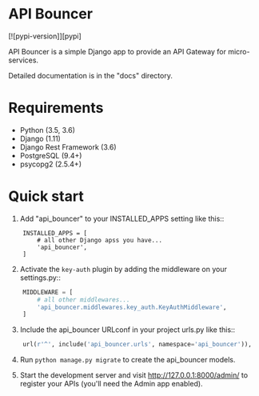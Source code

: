 # API Bouncer

[![pypi-version]][pypi]

API Bouncer is a simple Django app to provide an API
Gateway for micro-services.

Detailed documentation is in the "docs" directory.


# Requirements

* Python (3.5, 3.6)
* Django (1.11)
* Django Rest Framework (3.6)
* PostgreSQL (9.4+)
* psycopg2 (2.5.4+)

# Quick start

1. Add "api_bouncer" to your INSTALLED_APPS setting like this::
```
    INSTALLED_APPS = [
        # all other Django apss you have...
        'api_bouncer',
    ]
```
2. Activate the `key-auth` plugin by adding the middleware on your settings.py::
```python
    MIDDLEWARE = [
        # all other middlewares...
        'api_bouncer.middlewares.key_auth.KeyAuthMiddleware',
    ]
```
3. Include the api_bouncer URLconf in your project urls.py like this::
```python
    url(r'^', include('api_bouncer.urls', namespace='api_bouncer')),
```
4. Run `python manage.py migrate` to create the api_bouncer models.

5. Start the development server and visit http://127.0.0.1:8000/admin/
   to register your APIs (you'll need the Admin app enabled).

